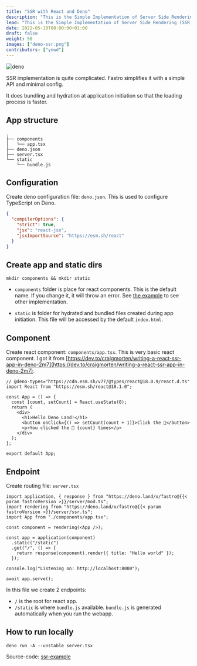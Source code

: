 ```yaml
---
title: "SSR with React and Deno"
description: "This is the Simple Implementation of Server Side Rendering (SSR) with React and Deno. In this guide you will learn how easy and clean to setup SSR with Fastro."
lead: "This is the Simple Implementation of Server Side Rendering (SSR) with React and Deno. In this guide you will learn how easy and clean to setup SSR with Fastro."
date: 2022-05-10T00:00:00+01:00
draft: false
weight: 50
images: ["deno-ssr.png"]
contributors: ["ynwd"]
---
```


![deno](https://deno.land/v1.png)

SSR implementation is quite complicated. Fastro simplifies it with a simple API and minimal config.

It does bundling and hydration at application initiation so that the loading process is faster.

## App structure

```shell
.
├── components
│   └── app.tsx
├── deno.json
├── server.tsx
└── static
    └── bundle.js
```

## Configuration

Create deno configuration file: `deno.json`. This is used to configure TypeScript on Deno.

```json
{
  "compilerOptions": {
    "strict": true,
    "jsx": "react-jsx",
    "jsxImportSource": "https://esm.sh/react"
  }
}
```

## Create app and static dirs

```shell
mkdir components && mkdir static
```

- `components` folder is place for react components. This is the default name. If you change it, it will throw an error. See [the example](https://github.com/fastrodev/fastro/blob/main/examples/ssr/api.tsx) to see other implementation.

- `static` is folder for hydrated and bundled files created during app initiation. This file will be accessed by the default `index.html`.

## Component

Create react component: `components/app.tsx`. This is very basic react component. I got it from [https://dev.to/craigmorten/writing-a-react-ssr-app-in-deno-2m7](https://dev.to/craigmorten/writing-a-react-ssr-app-in-deno-2m7).

```tsx
// @deno-types="https://cdn.esm.sh/v77/@types/react@18.0.9/react.d.ts"
import React from "https://esm.sh/react@18.1.0";

const App = () => {
  const [count, setCount] = React.useState(0);
  return (
    <div>
      <h1>Hello Deno Land!</h1>
      <button onClick={() => setCount(count + 1)}>Click the 🦕</button>
      <p>You clicked the 🦕 {count} times</p>
    </div>
  );
};

export default App;

```

## Endpoint

Create routing file: `server.tsx`

```tsx
import application, { response } from "https://deno.land/x/fastro@{{< param fastroVersion >}}/server/mod.ts";
import rendering from "https://deno.land/x/fastro@{{< param fastroVersion >}}/server/ssr.ts";
import App from "./components/app.tsx";

const component = rendering(<App />);

const app = application(component)
  .static("/static")
  .get("/", () => {
    return response(component).render({ title: "Hello world" });
  });

console.log("Listening on: http://localhost:8000");

await app.serve();
```

In this file we create 2 endpoints:

- `/` is the root for react app.
- `/static` is where `bundle.js` available. `bundle.js` is generated automatically when you run the webapp.

## How to run locally

```shell
deno run -A --unstable server.tsx
```

Source-code: [ssr-example](https://github.com/fastrodev/ssr-example)
